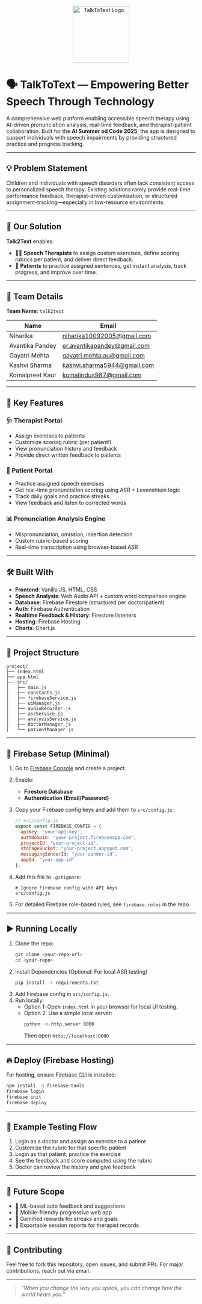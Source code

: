 <p align="center">
  <img src="https://github.com/user-attachments/assets/9697997e-72e9-48ec-8ccc-c3c564356464" alt="TalkToText Logo" height="150" width="150"/>
</p>

# 🗣️ TalkToText — Empowering Better Speech Through Technology

A comprehensive web platform enabling accessible speech therapy using AI-driven pronunciation analysis, real-time feedback, and therapist-patient collaboration. Built for the **AI Summer od Code 2025**, the app is designed to support individuals with speech impairments by providing structured practice and progress tracking.

---

## 💡 Problem Statement

Children and individuals with speech disorders often lack consistent access to personalized speech therapy. Existing solutions rarely provide real-time performance feedback, therapist-driven customization, or structured assignment-tracking—especially in low-resource environments.

---

## 🎯 Our Solution

**Talk2Text** enables:
- 🧑‍⚕️ **Speech Therapists** to assign custom exercises, define scoring rubrics per patient, and deliver direct feedback.
- 🧒 **Patients** to practice assigned sentences, get instant analysis, track progress, and improve over time.

---

## 👥 Team Details

**Team Name**: `talk2text`

| Name               | Email                              |
|--------------------|------------------------------------|
| Niharika           | niharika10092005@gmail.com         |
| Avantika Pandey    | er.avantikapandey@gmail.com        |
| Gayatri Mehta      | gayatri.mehta.au@gmail.com         |
| Kashvi Sharma      | kashvi.sharma5944@gmail.com        |
| Komalpreet Kaur    | komalindus987@gmail.com            |

---

## 🚀 Key Features

### 🩺 Therapist Portal
- Assign exercises to patients
- Customize scoring rubric (per patient!)
- View pronunciation history and feedback
- Provide direct written feedback to patients

### 🧒 Patient Portal
- Practice assigned speech exercises
- Get real-time pronunciation scoring using ASR + Levenshtein logic
- Track daily goals and practice streaks
- View feedback and listen to corrected words

### 📊 Pronunciation Analysis Engine
- Mispronunciation, omission, insertion detection
- Custom rubric-based scoring
- Real-time transcription using browser-based ASR

---

## 🛠️ Built With

- **Frontend**: Vanilla JS, HTML, CSS
- **Speech Analysis**: Web Audio API + custom word comparison engine
- **Database**: Firebase Firestore (structured per doctor/patient)
- **Auth**: Firebase Authentication
- **Realtime Feedback & History**: Firestore listeners
- **Hosting**: Firebase Hosting
- **Charts**: Chart.js

---

## 📁 Project Structure

```
project/
├── index.html
├── app.html
├── src/
│   ├── main.js
│   ├── constants.js
│   ├── firebaseService.js
│   ├── uiManager.js
│   ├── audioRecorder.js
│   ├── asrService.js        
│   ├── analysisService.js    
│   ├── doctorManager.js
│   └── patientManager.js
```

---

## 🔐 Firebase Setup (Minimal)
1. Go to [Firebase Console](https://console.firebase.google.com/) and create a project.
2. Enable:
   - **Firestore Database**
   - **Authentication (Email/Password)**
3. Copy your Firebase config keys and add them to `src/config.js`:
   ```javascript
   // src/config.js
   export const FIREBASE_CONFIG = {
     apiKey: "your-api-key",
     authDomain: "your-project.firebaseapp.com",
     projectId: "your-project-id",
     storageBucket: "your-project.appspot.com",
     messagingSenderId: "your-sender-id",
     appId: "your-app-id"
   };
   ```
4. Add this file to `.gitignore`:
   ```
   # Ignore Firebase config with API keys
   src/config.js
   ```

5. For detailed Firebase role-based rules, see `firebase.rules` in the repo.

---

## ▶️ Running Locally
1. Clone the repo:
   ```bash
   git clone <your-repo-url>
   cd <your-repo>
   ```
2. Install Dependencies (Optional: For local ASR testing)
    ```bash
    pip install -r requirements.txt
    ```
3. Add Firebase config in `src/config.js`.
4. Run locally:
   - Option 1: Open `index.html` in your browser for local UI testing.
   - Option 2: Use a simple local server:
     ```bash
     python -m http.server 8000
     ```
     Then open `http://localhost:8000`

---

## 🔥 Deploy (Firebase Hosting)

For hosting, ensure Firebase CLI is installed:
```bash
npm install -g firebase-tools
firebase login
firebase init
firebase deploy

```

---

## 🧪 Example Testing Flow

1. Login as a doctor and assign an exercise to a patient
2. Customize the rubric for that specific patient
3. Login as that patient, practice the exercise
4. See the feedback and score computed using the rubric
5. Doctor can review the history and give feedback

---

## 📌 Future Scope

- 🎯 ML-based auto feedback and suggestions
- 📱 Mobile-friendly progressive web app
- 🥇 Gamified rewards for streaks and goals
- 🔄 Exportable session reports for therapist records

---

## 🤝 Contributing

Feel free to fork this repository, open issues, and submit PRs. For major contributions, reach out via email.

---

> _“When you change the way you speak, you can change how the world hears you.”_

